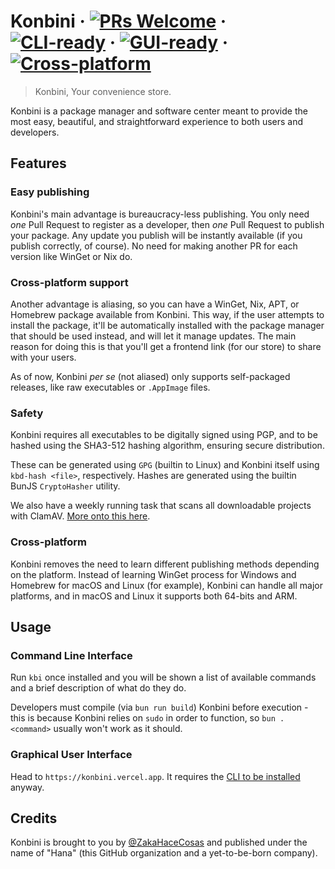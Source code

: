 # Konbini &middot; [![PRs Welcome](https://img.shields.io/badge/PRs-welcome-blue)](https://github.com/hanaorg/konbini/blob/master/CONTRIBUTING.md) &middot; [![CLI-ready](https://img.shields.io/badge/CLI-ready-white)](#command-line-interface) &middot; [![GUI-ready](https://img.shields.io/badge/GUI-ready-white)](#graphical-user-interface) &middot; [![Cross-platform](https://img.shields.io/badge/Cross_platform_support-white)](#cross-platform)

> Konbini, Your convenience store.

Konbini is a package manager and software center meant to provide the most easy, beautiful, and straightforward experience to both users and developers.

## Features

### Easy publishing

Konbini's main advantage is bureaucracy-less publishing. You only need _one_ Pull Request to register as a developer, then _one_ Pull Request to publish your package. Any update you publish will be instantly available (if you publish correctly, of course). No need for making another PR for each version like WinGet or Nix do.

### Cross-platform support

Another advantage is aliasing, so you can have a WinGet, Nix, APT, or Homebrew package available from Konbini. This way, if the user attempts to install the package, it'll be automatically installed with the package manager that should be used instead, and will let it manage updates. The main reason for doing this is that you'll get a frontend link (for our store) to share with your users.

As of now, Konbini _per se_ (not aliased) only supports self-packaged releases, like raw executables or `.AppImage` files.

### Safety

Konbini requires all executables to be digitally signed using PGP, and to be hashed using the SHA3-512 hashing algorithm, ensuring secure distribution.

These can be generated using `GPG` (builtin to Linux) and Konbini itself using `kbd-hash <file>`, respectively. Hashes are generated using the builtin BunJS `CryptoHasher` utility.

We also have a weekly running task that scans all downloadable projects with ClamAV. [More onto this here](./packages/cli/guard/README.md).

### Cross-platform

Konbini removes the need to learn different publishing methods depending on the platform. Instead of learning WinGet process for Windows and Homebrew for macOS and Linux (for example), Konbini can handle all major platforms, and in macOS and Linux it supports both 64-bits and ARM.

## Usage

### Command Line Interface

Run `kbi` once installed and you will be shown a list of available commands and a brief description of what do they do.

Developers must compile (via `bun run build`) Konbini before execution - this is because Konbini relies on `sudo` in order to function, so `bun . <command>` usually won't work as it should.

### Graphical User Interface

Head to `https://konbini.vercel.app`. It requires the [CLI to be installed](#command-line-interface) anyway.

## Credits

Konbini is brought to you by [@ZakaHaceCosas](https://github.com/ZakaHaceCosas) and published under the name of "Hana" (this GitHub organization and a yet-to-be-born company).
